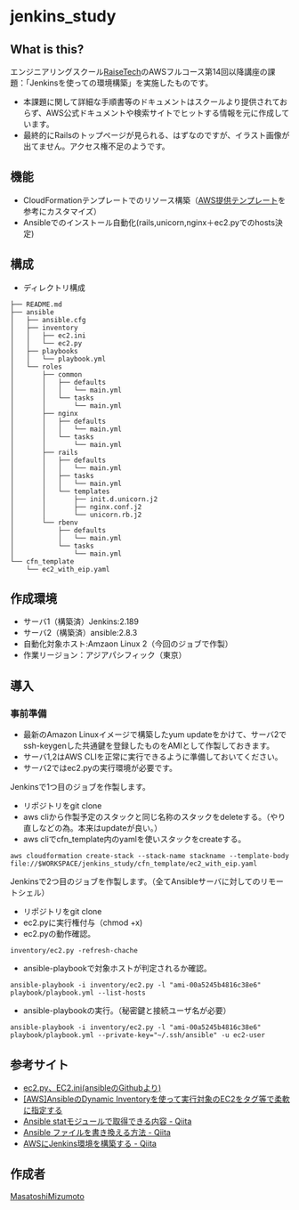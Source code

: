 jenkins_study
====

## What is this?

エンジニアリングスクール[RaiseTech](https://raise-tech.net/)のAWSフルコース第14回以降講座の課題：「Jenkinsを使っての環境構築」を実施したものです。
- 本課題に関して詳細な手順書等のドキュメントはスクールより提供されておらず、AWS公式ドキュメントや検索サイトでヒットする情報を元に作成しています。
- 最終的にRailsのトップページが見られる、はずなのですが、イラスト画像が出てません。アクセス権不足のようです。

## 機能
- CloudFormationテンプレートでのリソース構築（[AWS提供テンプレート](https://s3-ap-northeast-1.amazonaws.com/cloudformation-templates-ap-northeast-1/EIP_With_Association.template)を参考にカスタマイズ）
- Ansibleでのインストール自動化(rails,unicorn,nginx＋ec2.pyでのhosts決定)

## 構成
- ディレクトリ構成

```
├── README.md
├── ansible
│   ├── ansible.cfg
│   ├── inventory
│   │   ├── ec2.ini
│   │   └── ec2.py
│   ├── playbooks
│   │   └── playbook.yml
│   └── roles
│       ├── common
│       │   ├── defaults
│       │   │   └── main.yml
│       │   └── tasks
│       │       └── main.yml
│       ├── nginx
│       │   ├── defaults
│       │   │   └── main.yml
│       │   └── tasks
│       │       └── main.yml
│       ├── rails
│       │   ├── defaults
│       │   │   └── main.yml
│       │   ├── tasks
│       │   │   └── main.yml
│       │   └── templates
│       │       ├── init.d.unicorn.j2
│       │       ├── nginx.conf.j2
│       │       └── unicorn.rb.j2
│       └── rbenv
│           ├── defaults
│           │   └── main.yml
│           └── tasks
│               └── main.yml
└── cfn_template
    └── ec2_with_eip.yaml
```

## 作成環境

- サーバ1（構築済）Jenkins:2.189
- サーバ2（構築済）ansible:2.8.3
- 自動化対象ホスト:Amzaon Linux 2（今回のジョブで作製）
- 作業リージョン：アジアパシフィック（東京）


## 導入

### 事前準備

- 最新のAmazon Linuxイメージで構築したyum updateをかけて、サーバ2でssh-keygenした共通鍵を登録したものをAMIとして作製しておきます。
- サーバ1,2はAWS CLIを正常に実行できるように準備しておいてください。
- サーバ2ではec2.pyの実行環境が必要です。

Jenkinsで1つ目のジョブを作製します。
- リポジトリをgit clone
- aws cliから作製予定のスタックと同じ名称のスタックをdeleteする。（やり直しなどの為。本来はupdateが良い。）
- aws cliでcfn_template内のyamlを使いスタックをcreateする。
```
aws cloudformation create-stack --stack-name stackname --template-body file://$WORKSPACE/jenkins_study/cfn_template/ec2_with_eip.yaml
```

Jenkinsで2つ目のジョブを作製します。（全てAnsibleサーバに対してのリモートシェル）
- リポジトリをgit clone
- ec2.pyに実行権付与（chmod +x)
- ec2.pyの動作確認。
```
inventory/ec2.py -refresh-chache
```
- ansible-playbookで対象ホストが判定されるか確認。
```
ansible-playbook -i inventory/ec2.py -l "ami-00a5245b4816c38e6" playbook/playbook.yml --list-hosts
```
- ansible-playbookの実行。（秘密鍵と接続ユーザ名が必要）
```
ansible-playbook -i inventory/ec2.py -l "ami-00a5245b4816c38e6" playbook/playbook.yml --private-key="~/.ssh/ansible" -u ec2-user
```

## 参考サイト

- [ec2.py、EC2.ini(ansibleのGithubより)](https://github.com/ansible/ansible/tree/devel/contrib/inventory)
- [[AWS]AnsibleのDynamic Inventoryを使って実行対象のEC2をタグ等で柔軟に指定する](https://dev.classmethod.jp/cloud/aws/ansible-dynamic-inventory-2/)
- [Ansible statモジュールで取得できる内容 - Qiita](https://qiita.com/tiibun/items/02897ef788d21f3f05e0)
- [Ansible ファイルを書き換える方法 - Qiita](https://qiita.com/park-jh/items/8676ec76b8313357194f)
- [AWSにJenkins環境を構築する - Qiita](https://qiita.com/hitomatagi/items/4bf578b46c525fc01514)

## 作成者

[MasatoshiMizumoto](https://github.com/MasatoshiMizumoto)
